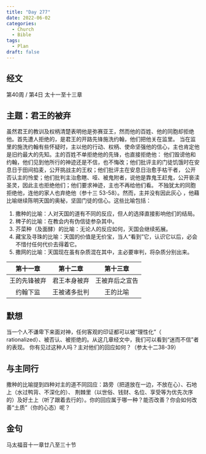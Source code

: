 ```yaml
---
title: "Day 277"
date: 2022-06-02
categories:
  - Church
  - Bible
tags:
  - Plan
draft: false
---
```


## 经文
第40周 / 第4日 太十一至十三章

## 主题：君王的被弃
虽然君王的教训及权柄清楚表明他是弥赛亚王，然而他的百姓、他的同胞却拒绝他。首先遭人拒绝的，是君王的开路先锋施洗约翰，他们把他关在监里。
当在监里的施洗约翰有些怀疑时，主以他的行动、权柄、使命坚强他的信心，主也肯定他是旧约最大的先知。主的百姓不单拒绝他的先锋，也直接拒绝他：
他们毁谤他和约翰，他们见到他所行的神迹还是不信，也不悔改；他们批评主的门徒饥饿时在安息日于田间掐麦，公开挑战主的王权；他们批评主在安息日治愈手枯干者，
公开否认主的怜爱；他们批判主治愈瞎、哑、被鬼附者，说他是靠鬼王赶鬼，公开亵渎圣灵，因此主也拒绝他们；他们要求神迹，主也不再给他们看。
不独犹太的同胞拒绝他，连他的家人也弃绝他（参十三  53-58）。然而，主并没有因此灰心 ，他藉比喻继续陈明天国的奥秘，坚固门徒的信心。这些比喻包括：

1. 撒种的比喻：人对天国的道有不同的反应，但人的选择直接影响他们的结局。
2. 稗子的比喻：在教会内有伪信徒参杂其中。
3. 芥菜种（及面酵）的比喻：无论人的反应如何，天国会继续拓展。
4. 藏宝及寻珠的比喻：天国的价值是无价宝，当人“看到”它，认识它以后，必会不惜付任何代价去得着它。
5. 撒网的比喻：天国现在虽有杂质混在其中，主必要审判，将杂质分别出来。

|   第十一章   |   第十二章   |   第十三章    |
|:--------:|:--------:|:---------:|
|  王的先锋被弃  |  君王本身被弃  |  王被弃后之宣告  |
|   约翰下监   |  王被诸多批判  |   王的比喻    |

## 默想
当一个人不谦卑下来面对神，任何客观的印证都可以被“理性化”（ rationalized）、被否认、被拒绝的。从这几章经文中，我们可以看到“迷而不信”者的表现。
你有见过这种人吗？主对他们的回应如何？（参太十二38-39）

## 与主同行
撒种的比喻提到四种对主的道不同回应：路旁（把道放在一边，不放在心）、石地上（水过鸭背、不深化的）、
荆棘里（以世俗、钱财、名位、享受等为优先次序的）及好土上（听了跟着去行的）。你的回应属于哪一种？能否改善？你会如何改善“土质”（你的心态）呢？

## 金句
马太福音十一章廿八至三十节

[comment]: <> (## 附录)

